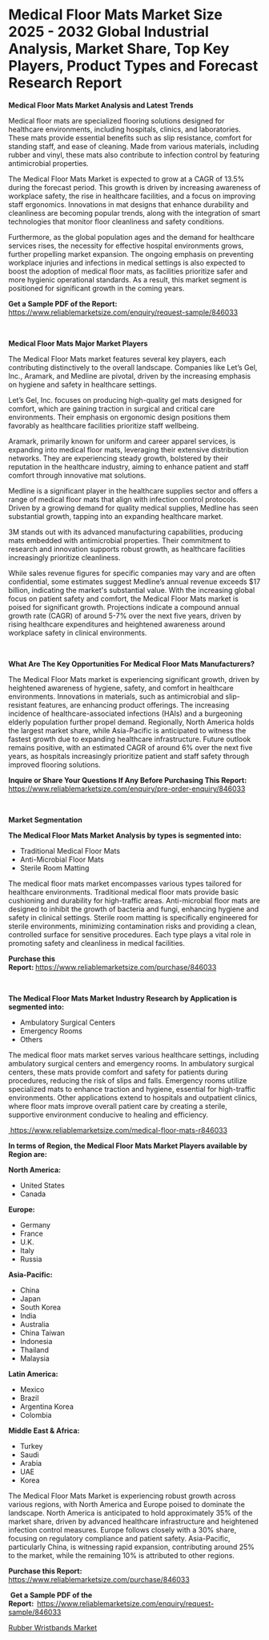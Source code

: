 <p><h1>Medical Floor Mats Market Size 2025 - 2032 Global Industrial Analysis, Market Share, Top Key Players, Product Types and Forecast Research Report</h1></p><p><strong>Medical Floor Mats Market Analysis and Latest Trends</strong></p>
<p><p>Medical floor mats are specialized flooring solutions designed for healthcare environments, including hospitals, clinics, and laboratories. These mats provide essential benefits such as slip resistance, comfort for standing staff, and ease of cleaning. Made from various materials, including rubber and vinyl, these mats also contribute to infection control by featuring antimicrobial properties.</p><p>The Medical Floor Mats Market is expected to grow at a CAGR of 13.5% during the forecast period. This growth is driven by increasing awareness of workplace safety, the rise in healthcare facilities, and a focus on improving staff ergonomics. Innovations in mat designs that enhance durability and cleanliness are becoming popular trends, along with the integration of smart technologies that monitor floor cleanliness and safety conditions.</p><p>Furthermore, as the global population ages and the demand for healthcare services rises, the necessity for effective hospital environments grows, further propelling market expansion. The ongoing emphasis on preventing workplace injuries and infections in medical settings is also expected to boost the adoption of medical floor mats, as facilities prioritize safer and more hygienic operational standards. As a result, this market segment is positioned for significant growth in the coming years.</p></p>
<p><strong>Get a Sample PDF of the Report:&nbsp;</strong> <a href="https://www.reliablemarketsize.com/enquiry/request-sample/846033?utm_campaign=2944&utm_medium=2&utm_source=Github&utm_content=ia&utm_term=04042025&utm_id=medical-floor-mats">https://www.reliablemarketsize.com/enquiry/request-sample/846033</a></p>
<p>&nbsp;</p>
<p><strong>Medical Floor Mats Major Market Players</strong></p>
<p><p>The Medical Floor Mats market features several key players, each contributing distinctively to the overall landscape. Companies like Let’s Gel, Inc., Aramark, and Medline are pivotal, driven by the increasing emphasis on hygiene and safety in healthcare settings.</p><p>Let’s Gel, Inc. focuses on producing high-quality gel mats designed for comfort, which are gaining traction in surgical and critical care environments. Their emphasis on ergonomic design positions them favorably as healthcare facilities prioritize staff wellbeing.</p><p>Aramark, primarily known for uniform and career apparel services, is expanding into medical floor mats, leveraging their extensive distribution networks. They are experiencing steady growth, bolstered by their reputation in the healthcare industry, aiming to enhance patient and staff comfort through innovative mat solutions.</p><p>Medline is a significant player in the healthcare supplies sector and offers a range of medical floor mats that align with infection control protocols. Driven by a growing demand for quality medical supplies, Medline has seen substantial growth, tapping into an expanding healthcare market.</p><p>3M stands out with its advanced manufacturing capabilities, producing mats embedded with antimicrobial properties. Their commitment to research and innovation supports robust growth, as healthcare facilities increasingly prioritize cleanliness.</p><p>While sales revenue figures for specific companies may vary and are often confidential, some estimates suggest Medline’s annual revenue exceeds $17 billion, indicating the market's substantial value. With the increasing global focus on patient safety and comfort, the Medical Floor Mats market is poised for significant growth. Projections indicate a compound annual growth rate (CAGR) of around 5-7% over the next five years, driven by rising healthcare expenditures and heightened awareness around workplace safety in clinical environments.</p></p>
<p>&nbsp;</p>
<p><strong>What Are The Key Opportunities For Medical Floor Mats Manufacturers?</strong></p>
<p><p>The Medical Floor Mats market is experiencing significant growth, driven by heightened awareness of hygiene, safety, and comfort in healthcare environments. Innovations in materials, such as antimicrobial and slip-resistant features, are enhancing product offerings. The increasing incidence of healthcare-associated infections (HAIs) and a burgeoning elderly population further propel demand. Regionally, North America holds the largest market share, while Asia-Pacific is anticipated to witness the fastest growth due to expanding healthcare infrastructure. Future outlook remains positive, with an estimated CAGR of around 6% over the next five years, as hospitals increasingly prioritize patient and staff safety through improved flooring solutions.</p></p>
<p><strong>Inquire or Share Your Questions If Any Before Purchasing This Report:</strong> <a href="https://www.reliablemarketsize.com/enquiry/pre-order-enquiry/846033?utm_campaign=2944&utm_medium=2&utm_source=Github&utm_content=ia&utm_term=04042025&utm_id=medical-floor-mats">https://www.reliablemarketsize.com/enquiry/pre-order-enquiry/846033</a></p>
<p>&nbsp;</p>
<p><strong>Market Segmentation</strong></p>
<p><strong>The Medical Floor Mats Market Analysis by types is segmented into:</strong></p>
<p><ul><li>Traditional Medical Floor Mats</li><li>Anti-Microbial Floor Mats</li><li>Sterile Room Matting</li></ul></p>
<p><p>The medical floor mats market encompasses various types tailored for healthcare environments. Traditional medical floor mats provide basic cushioning and durability for high-traffic areas. Anti-microbial floor mats are designed to inhibit the growth of bacteria and fungi, enhancing hygiene and safety in clinical settings. Sterile room matting is specifically engineered for sterile environments, minimizing contamination risks and providing a clean, controlled surface for sensitive procedures. Each type plays a vital role in promoting safety and cleanliness in medical facilities.</p></p>
<p><strong>Purchase this Report:&nbsp;</strong><a href="https://www.reliablemarketsize.com/purchase/846033?utm_campaign=2944&utm_medium=2&utm_source=Github&utm_content=ia&utm_term=04042025&utm_id=medical-floor-mats">https://www.reliablemarketsize.com/purchase/846033</a></p>
<p>&nbsp;</p>
<p><strong>The Medical Floor Mats Market Industry Research by Application is segmented into:</strong></p>
<p><ul><li>Ambulatory Surgical Centers</li><li>Emergency Rooms</li><li>Others</li></ul></p>
<p><p>The medical floor mats market serves various healthcare settings, including ambulatory surgical centers and emergency rooms. In ambulatory surgical centers, these mats provide comfort and safety for patients during procedures, reducing the risk of slips and falls. Emergency rooms utilize specialized mats to enhance traction and hygiene, essential for high-traffic environments. Other applications extend to hospitals and outpatient clinics, where floor mats improve overall patient care by creating a sterile, supportive environment conducive to healing and efficiency.</p></p>
<p><a href="https://www.reliablemarketsize.com/medical-floor-mats-r846033?utm_campaign=2944&utm_medium=2&utm_source=Github&utm_content=ia&utm_term=04042025&utm_id=medical-floor-mats">&nbsp;https://www.reliablemarketsize.com/medical-floor-mats-r846033</a></p>
<p><strong>In terms of Region, the Medical Floor Mats Market Players available by Region are:</strong></p>
<p>
    <p> <strong> North America: </strong>
        <ul>
            <li>United States</li>
            <li>Canada</li>
        </ul>
        </p> 
    <p> <strong> Europe: </strong>
        <ul>
            <li>Germany</li>
            <li>France</li>
            <li>U.K.</li>
            <li>Italy</li>
            <li>Russia</li>
        </ul>
        </p> 
    <p> <strong> Asia-Pacific: </strong>
        <ul>
            <li>China</li>
            <li>Japan</li>
            <li>South Korea</li>
            <li>India</li>
            <li>Australia</li>
            <li>China Taiwan</li>
            <li>Indonesia</li>
            <li>Thailand</li>
            <li>Malaysia</li>
        </ul>
        </p> 
    <p> <strong> Latin America: </strong>
        <ul>
            <li>Mexico</li>
            <li>Brazil</li>
            <li>Argentina Korea</li>
            <li>Colombia</li>
        </ul>
        </p> 
    <p> <strong> Middle East & Africa: </strong>
        <ul>
            <li>Turkey</li>
            <li>Saudi</li>
            <li>Arabia</li>
            <li>UAE</li>
            <li>Korea</li>
        </ul>
    </p>
    </p>
<p><p>The Medical Floor Mats Market is experiencing robust growth across various regions, with North America and Europe poised to dominate the landscape. North America is anticipated to hold approximately 35% of the market share, driven by advanced healthcare infrastructure and heightened infection control measures. Europe follows closely with a 30% share, focusing on regulatory compliance and patient safety. Asia-Pacific, particularly China, is witnessing rapid expansion, contributing around 25% to the market, while the remaining 10% is attributed to other regions.</p></p>
<p><strong>Purchase this Report: </strong><a href="https://www.reliablemarketsize.com/purchase/846033?utm_campaign=2944&utm_medium=2&utm_source=Github&utm_content=ia&utm_term=04042025&utm_id=medical-floor-mats">https://www.reliablemarketsize.com/purchase/846033</a></p>
<p>&nbsp;<strong>Get a Sample PDF of the Report:&nbsp;&nbsp;</strong><a href="https://www.reliablemarketsize.com/enquiry/request-sample/846033?utm_campaign=2944&utm_medium=2&utm_source=Github&utm_content=ia&utm_term=04042025&utm_id=medical-floor-mats">https://www.reliablemarketsize.com/enquiry/request-sample/846033</a></p>
<p><strong></strong></p>
<p><p><a href="https://github.com/ngozudapshi/Market-Research-Report-List-1/blob/main/rubber-wristbands-market.md?utm_campaign=2944&utm_medium=2&utm_source=Github&utm_content=ia&utm_term=04042025&utm_id=medical-floor-mats">Rubber Wristbands Market</a></p></p>